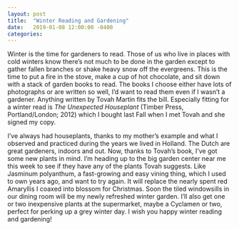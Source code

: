 ```yaml
---
layout: post
title:  "Winter Reading and Gardening"
date:   2019-01-08 12:00:00 -0400
categories:
---
```

Winter is the time for gardeners to read. Those of us who live in places with cold winters know there’s not much to be done in the garden except to gather fallen branches or shake heavy snow off the evergreens. This is the time to put a fire in the stove, make a cup of hot chocolate, and sit down with a stack of garden books to read. The books I choose either have lots of photographs or are written so well, I’d want to read them even if I wasn’t a gardener. Anything written by Tovah Martin fits the bill. Especially fitting for a winter read is *The Unexpected Houseplant* (Timber Press, Portland/London; 2012) which I bought last Fall when I met Tovah and she signed my copy.

I’ve always had houseplants, thanks to my mother’s example and what I observed and practiced during the years we lived in Holland. The Dutch are great gardeners, indoors and out. Now, thanks to Tovah’s book, I’ve got some new plants in mind. I’m heading up to the big garden center near me this week to see if they have any of the plants Tovah suggests. Like Jasminum polyanthum, a fast-growing and easy vining thing, which I used to own years ago, and want to try again. It will replace the nearly spent red Amaryllis I coaxed into blossom for Christmas. Soon the tiled windowsills in our dining room will be my newly refreshed winter garden. I’ll also get one or two inexpensive plants at the supermarket, maybe a Cyclamen or two, perfect for perking up a grey winter day. I wish you happy winter reading and gardening!